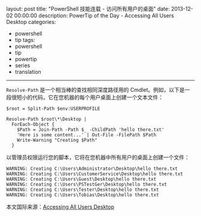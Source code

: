 layout: post
title: "PowerShell 技能连载 - 访问所有用户的桌面"
date: 2013-12-02 00:00:00
description: PowerTip of the Day - Accessing All Users Desktop
categories:
- powershell
- tip
tags:
- powershell
- tip
- powertip
- series
- translation
---
`Resolve-Path` 是一个相当棒的查找相同深度路径用的 Cmdlet。例如，以下是一段很短小的代码，它在您机器的每个用户桌面上创建一个文本文件：

	$root = Split-Path $env:USERPROFILE
	
	Resolve-Path $root\*\Desktop |
	  ForEach-Object {
	    $Path = Join-Path -Path $_ -ChildPath 'hello there.txt'
	    'Here is some content...' | Out-File -FilePath $Path
	    Write-Warning "Creating $Path"
	  }

以管理员权限运行您的脚本，它将在您机器中所有用户的桌面上创建一个文件：

	WARNING: Creating C:\Users\Administrator\Desktop\hello there.txt
	WARNING: Creating C:\Users\CustomerService\Desktop\hello there.txt
	WARNING: Creating C:\Users\Guest\Desktop\hello there.txt
	WARNING: Creating C:\Users\PSTestGer\Desktop\hello there.txt
	WARNING: Creating C:\Users\Tester\Desktop\hello there.txt
	WARNING: Creating C:\Users\Tobias\Desktop\hello there.txt

<!--more-->
本文国际来源：[Accessing All Users Desktop](http://community.idera.com/powershell/powertips/b/tips/posts/accessing-all-users-desktop)
